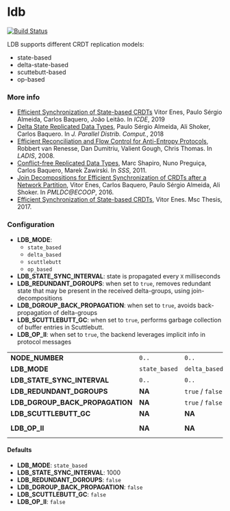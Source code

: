 # ldb 

[![Build Status](https://travis-ci.org/vitorenesduarte/ldb.svg?branch=master)](https://travis-ci.org/vitorenesduarte/ldb/)

LDB supports different CRDT replication models:
- state-based
- delta-state-based
- scuttebutt-based
- op-based


### More info
- [Efficient Synchronization of State-based CRDTs](https://vitorenes.org/publication/enes-efficient-synchronization/) Vitor Enes, Paulo Sérgio Almeida, Carlos Baquero, João Leitão. In _ICDE_, 2019
- [Delta State Replicated Data Types](https://arxiv.org/pdf/1603.01529.pdf), Paulo Sérgio Almeida, Ali Shoker, Carlos Baquero. In _J. Parallel Distrib. Comput._, 2018
- [Efficient Reconciliation and Flow Control for Anti-Entropy Protocols](https://www.cs.cornell.edu/home/rvr/papers/flowgossip.pdf), Robbert van Renesse, Dan Dumitriu, Valient Gough, Chris Thomas. In _LADIS_, 2008.
- [Conflict-free Replicated Data Types](https://hal.inria.fr/inria-00609399v1/document), Marc Shapiro, Nuno Preguiça, Carlos Baquero, Marek Zawirski. In _SSS_, 2011.
- [Join Decompositions for Efficient Synchronization of CRDTs after a Network Partition](https://vitorenes.org/publication/enes-join-decompositions/enes-join-decompositions.pdf), Vitor Enes, Carlos Baquero, Paulo Sérgio Almeida, Ali Shoker. In _PMLDC@ECOOP_, 2016.
- [Efficient Synchronization of State-based CRDTs](https://vitorenes.org/page/other/msc-thesis.pdf), Vitor Enes. Msc Thesis, 2017.

### Configuration
- __LDB_MODE__:
  - `state_based`
  - `delta_based`
  - `scuttlebutt`
  - `op_based`
- __LDB_STATE_SYNC_INTERVAL__: state is propagated every `X` milliseconds
- __LDB_REDUNDANT_DGROUPS__: when set to `true`,
removes redundant state that may be present in the received
delta-groups, using join-decompositions
- __LDB_DGROUP_BACK_PROPAGATION__: when set to `true`,
avoids back-propagation of delta-groups
- __LDB_SCUTTLEBUTT_GC__: when set to `true`, performs garbage collection of buffer entries in Scuttlebutt.
- __LDB_OP_II__: when set to `true`, the backend leverages implicit info in protocol messages

||||||
|---------------------------------|---------------|------------------|------------------|------------------|
| __NODE_NUMBER__                 | `0..`         | `0..`            | `0..`            | `0..`            |
| __LDB_MODE__                    | `state_based` | `delta_based`    | `scuttlebutt`    | `op_based`       |
| __LDB_STATE_SYNC_INTERVAL__     | `0..`         | `0..`            | `0..`            | `0..`            |
| __LDB_REDUNDANT_DGROUPS__       | __NA__        | `true` / `false` | __NA__           | __NA__           |
| __LDB_DGROUP_BACK_PROPAGATION__ | __NA__        | `true` / `false` | __NA__           | __NA__           |
| __LDB_SCUTTLEBUTT_GC__          | __NA__        | __NA__           | `true` / `false` | __NA__           |
| __LDB_OP_II__                   | __NA__        | __NA__           | __NA__           | `true` / `false` |

#### Defaults
- __LDB_MODE__: `state_based`
- __LDB_STATE_SYNC_INTERVAL__: 1000
- __LDB_REDUNDANT_DGROUPS__: `false`
- __LDB_DGROUP_BACK_PROPAGATION__: `false`
- __LDB_SCUTTLEBUTT_GC__: `false`
- __LDB_OP_II__: `false`
